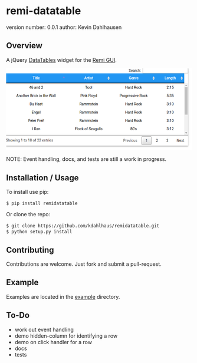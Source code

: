remi-datatable
===============================

version number: 0.0.1
author: Kevin Dahlhausen

Overview
--------

A jQuery [DataTables](https://datatables.net/) widget for the [Remi GUI](https://github.com/dddomodossola/remi).


![ScreenShot](/docs/source/remidatatable.png?raw=true)


NOTE: Event handling, docs,  and tests are still a work in progress.

Installation / Usage
--------------------

To install use pip:

    $ pip install remidatatable


Or clone the repo:

    $ git clone https://github.com/kdahlhaus/remidatatable.git
    $ python setup.py install

Contributing
------------

Contributions are welcome.  Just fork and submit a pull-request.

Example
-------

Examples are located in the [example](https://github.com/kdahlhaus/remi-datable/tree/master/example) directory.


To-Do
-----

* work out event handling
* demo hidden-column for identifying a row
* demo on click handler for a row
* docs
* tests

